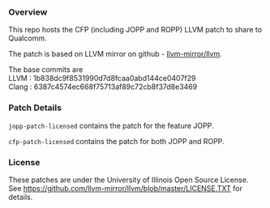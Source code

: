 ### Overview
This repo hosts the CFP (including JOPP and ROPP) LLVM patch to share to Qualcomm.

The patch is based on LLVM mirror on github - [llvm-mirror/llvm](https://github.com/llvm-mirror/llvm).

The base commits are  
LLVM	: 1b838dc9f8531990d7d8fcaa0abd144ce0407f29  
Clang	: 6387c4574ec668f75713af89c72cb8f37d8e3469

### Patch Details
`jopp-patch-licensed` contains the patch for the feature JOPP.

`cfp-patch-licensed` contains the patch for both JOPP and ROPP.


### License
These patches are under the University of Illinois Open Source License.  
See https://github.com/llvm-mirror/llvm/blob/master/LICENSE.TXT for details.